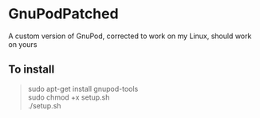 # GnuPodPatched <br>
A custom version of GnuPod, corrected to work on my Linux, should work on yours
<br><h2>To install</h2>
>sudo apt-get install gnupod-tools<br>
>sudo chmod +x setup.sh<br>
>./setup.sh<br>

